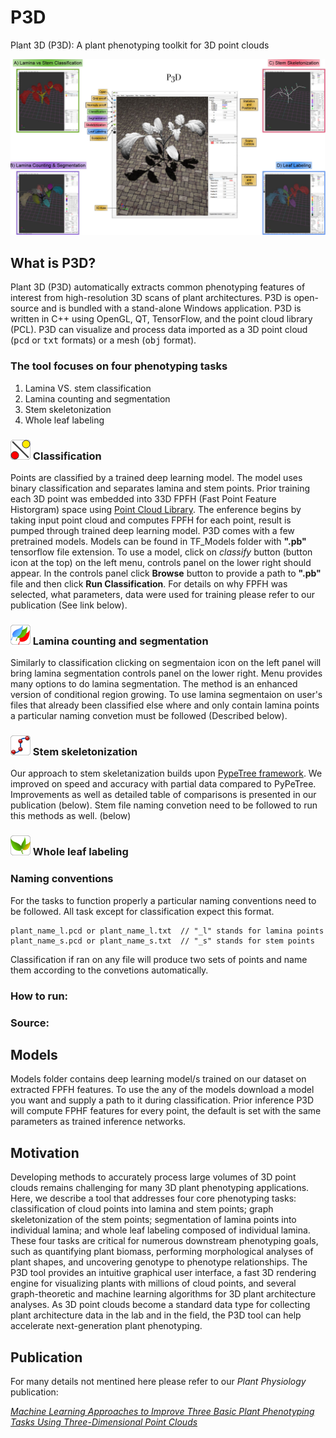# P3D
Plant 3D (P3D): A plant phenotyping toolkit for 3D point clouds

![Test](P3D_figure_V3.JPG)

<h2> What is P3D?</h2>
  
Plant 3D (P3D) automatically extracts common phenotyping features of interest from high-resolution 3D scans of plant architectures. 
P3D is open-source and is bundled with a stand-alone Windows application. P3D is written in C++ using OpenGL, QT, TensorFlow, and the point cloud library (PCL). 
P3D can visualize and process data imported as a 3D point cloud (<TT>pcd</TT> or <TT>txt</TT> formats) or a mesh (<TT>obj</TT> format). 

<h3>The tool focuses on four phenotyping tasks</h3> 
<OL>
  <li>Lamina VS. stem classification</li>
  <li>Lamina counting and segmentation</li>
  <li>Stem skeletonization</li>
  <li>Whole leaf labeling</li>
</OL>

<!-- Classification ------------------------------------------------------------------------------------------------------->

<h3> <img src="./imgs/classify_border.png"> Classification </h3>

Points are classified by a trained deep learning model.
The model uses binary classification and separates lamina and stem points.
Prior training each 3D point was embedded into 33D FPFH (Fast Point Feature Historgram) space using [Point Cloud Library](http://www.pointclouds.org/).
The enference begins by taking input point cloud and computes FPFH for each point, result is pumped through trained deep learning model.
P3D comes with a few pretrained models. Models can be found in TF_Models folder with __".pb"__ tensorflow file extension.
To use a model, click on _classify_ button (button icon at the top) on the left menu, controls panel on the lower right should appear. 
In the controls panel click __Browse__ button to provide a path to __".pb"__ file and then click __Run Classification__.
For details on why FPFH was selected, what parameters, data were used for training please refer to our publication (See link below).

<!-- Segmentation -------------------------------------------------------------------------------------------------------->

<h3> <img src="./imgs/lamina_segement_border.png"> Lamina counting and segmentation</h3>

Similarly to classification clicking on segmentaion icon on the left panel will bring lamina segmentation controls panel on the lower right. Menu provides many options to do lamina segmentation. The method is an enhanced version of conditional region growing.
To use lamina segmentaion on user's files that already been classified else where and only contain lamina points a particular naming convetion must be followed (Described below). 

<h3> <img src="./imgs/roots.png"> Stem skeletonization</h3>

Our approach to stem skeletanization builds upon [PypeTree framework](https://www.mdpi.com/1424-8220/14/3/4271).
We improved on speed and accuracy with partial data compared to PyPeTree. Improvements as well as detailed table of comparisons is presented in our publication (below). Stem file naming convetion need to be followed to run this methods as well. (below)

<h3> <img src="./imgs/leaf_labeling.png"> Whole leaf labeling</h3>

<h3> Naming conventions </h3>
For the tasks to function properly a particular naming conventions need to be followed. 
All task except for classification expect this format.

```
plant_name_l.pcd or plant_name_l.txt  // "_l" stands for lamina points
plant_name_s.pcd or plant_name_s.txt  // "_s" stands for stem points
```

Classification if ran on any file will produce two sets of points and name them according to the convetions automatically.



<h3> How to run:</h3>
  
  
<h3> Source:</h3>
  
  
<h2> Models</h2>

Models folder contains deep learning model/s trained on our dataset on extracted FPFH features. 
To use the any of the models download a model you want and supply a path to it during classification. 
Prior inference P3D will compute FPHF features for every point, the default is set with the same parameters as trained inference networks.
  
  
<h2> Motivation</h2>

Developing methods to accurately process large volumes of 3D point clouds remains challenging for many 3D plant phenotyping applications. Here, we describe a tool that addresses four core phenotyping tasks: classification of cloud points into lamina and stem points; graph skeletonization of the stem points; segmentation of lamina points into individual lamina; and whole leaf labeling composed of individual lamina. These four tasks are critical for numerous downstream phenotyping goals, such as quantifying plant biomass, performing morphological analyses of plant shapes, and uncovering genotype to phenotype relationships. The P3D tool provides an intuitive graphical user interface, a fast 3D rendering engine for visualizing plants with millions of cloud points, and several graph-theoretic and machine learning algorithms for 3D plant architecture analyses. As 3D point clouds become a standard data type for collecting plant architecture data in the lab and in the field, the P3D tool can help accelerate next-generation plant phenotyping.

<h2> Publication </h2>

For many details not mentined here please refer to our _Plant Physiology_ publication:

[_Machine Learning Approaches to Improve Three Basic Plant Phenotyping Tasks Using Three-Dimensional Point Clouds_](http://www.plantphysiol.org/content/181/4/1425)

